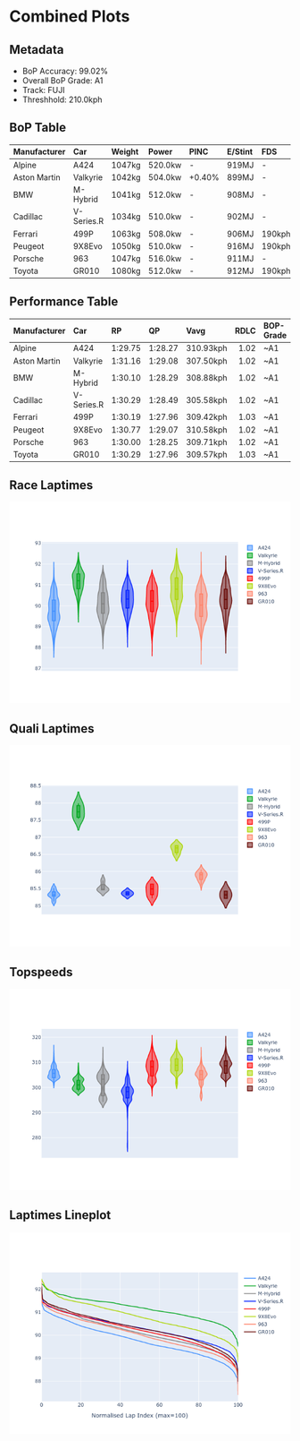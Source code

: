 # Combined Plots

## Metadata

- BoP Accuracy: 99.02%
- Overall BoP Grade: A1
- Track: FUJI
- Threshhold: 210.0kph

## BoP Table
| Manufacturer   | Car        | Weight   | Power   | PINC   | E/Stint   | FDS    | RDP    | QDP    | TDP    |
|:---------------|:-----------|:---------|:--------|:-------|:----------|:-------|:-------|:-------|:-------|
| Alpine         | A424       | 1047kg   | 520.0kw | -      | 919MJ     | -      | 52.35% | 61.85% | 27.84% |
| Aston Martin   | Valkyrie   | 1042kg   | 504.0kw | +0.40% | 899MJ     | -      | 53.59% | 53.33% | 21.51% |
| BMW            | M-Hybrid   | 1041kg   | 512.0kw | -      | 908MJ     | -      | 53.26% | 57.23% | 34.54% |
| Cadillac       | V-Series.R | 1034kg   | 510.0kw | -      | 902MJ     | -      | 47.80% | 56.73% | 19.63% |
| Ferrari        | 499P       | 1063kg   | 508.0kw | -      | 906MJ     | 190kph | 53.02% | 42.32% | 9.88%  |
| Peugeot        | 9X8Evo     | 1050kg   | 510.0kw | -      | 916MJ     | 190kph | 48.47% | 51.26% | 16.02% |
| Porsche        | 963        | 1047kg   | 516.0kw | -      | 911MJ     | -      | 50.87% | 45.25% | 30.77% |
| Toyota         | GR010      | 1080kg   | 512.0kw | -      | 912MJ     | 190kph | 52.43% | 57.12% | 12.82% |

## Performance Table
| Manufacturer   | Car        | RP      | QP      | Vavg      |   RDLC | BOP-Grade   | Match   |
|:---------------|:-----------|:--------|:--------|:----------|-------:|:------------|:--------|
| Alpine         | A424       | 1:29.75 | 1:28.27 | 310.93kph |   1.02 | ~A1         | 98.94%  |
| Aston Martin   | Valkyrie   | 1:31.16 | 1:29.08 | 307.50kph |   1.02 | ~A1         | 97.34%  |
| BMW            | M-Hybrid   | 1:30.10 | 1:28.29 | 308.88kph |   1.02 | ~A1         | 99.89%  |
| Cadillac       | V-Series.R | 1:30.29 | 1:28.49 | 305.58kph |   1.02 | ~A1         | 100.00% |
| Ferrari        | 499P       | 1:30.19 | 1:27.96 | 309.42kph |   1.03 | ~A1         | 99.80%  |
| Peugeot        | 9X8Evo     | 1:30.77 | 1:29.07 | 310.58kph |   1.02 | ~A1         | 96.61%  |
| Porsche        | 963        | 1:30.00 | 1:28.25 | 309.71kph |   1.02 | ~A1         | 99.74%  |
| Toyota         | GR010      | 1:30.29 | 1:27.96 | 309.57kph |   1.03 | ~A1         | 99.82%  |

## Race Laptimes
![Race Laptimes](images/race_violin.png)

## Quali Laptimes
![Quali Laptimes](images/quali_violin.png)

## Topspeeds
![Topspeeds](images/topspeed_violin.png)

## Laptimes Lineplot
![Laptimes Lineplot](images/laptime_line.png)

